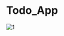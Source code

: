 # Todo_App
![1](https://user-images.githubusercontent.com/70936225/115021580-c4b1a380-9ed9-11eb-8b2c-4c2ddac2419c.png)
